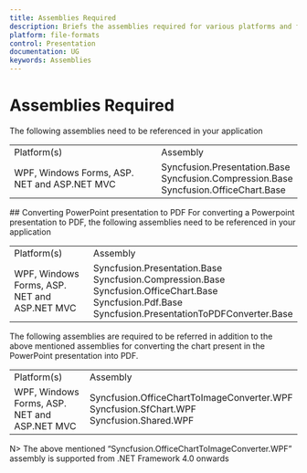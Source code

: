 ```yaml
---
title: Assemblies Required
description: Briefs the assemblies required for various platforms and frameworks.
platform: file-formats
control: Presentation
documentation: UG
keywords: Assemblies
---
```

# Assemblies Required
The following assemblies need to be referenced in your application
<table>
<tr>
<td>
Platform(s)<br/>
</td>
<td>
Assembly<br/>
</td>
</tr>
<tr>
<td>
WPF, Windows Forms, ASP. NET and ASP.NET MVC<br/>
</td>
<td>
Syncfusion.Presentation.Base<br/>
Syncfusion.Compression.Base<br/>
Syncfusion.OfficeChart.Base<br/>
</td>
</tr>
</table>
## Converting PowerPoint presentation to PDF
For converting a Powerpoint presentation to PDF, the following assemblies need to be referenced in your application
<table>
<tr>
<td>
Platform(s)<br/>
</td>
<td>
Assembly<br/>
</td>
</tr>
<tr>
<td>
WPF, Windows Forms, ASP. NET and ASP.NET MVC<br/>
</td>
<td>
Syncfusion.Presentation.Base<br/>
Syncfusion.Compression.Base<br/>
Syncfusion.OfficeChart.Base<br/>
Syncfusion.Pdf.Base<br/>
Syncfusion.PresentationToPDFConverter.Base<br/>
</td>
</tr>
</table>
The following assemblies are required to be referred in addition to the above mentioned assemblies for converting the chart present in the PowerPoint presentation into PDF.
<table>
<tr>
<td>
Platform(s)<br/>
</td>
<td>
Assembly<br/>
</td>
</tr>
<tr>
<td>
WPF, Windows Forms, ASP. NET and ASP.NET MVC</br>
</td>
<td>
Syncfusion.OfficeChartToImageConverter.WPF<br/>
Syncfusion.SfChart.WPF<br/>
Syncfusion.Shared.WPF<br/>
</td>
</tr>
</table>
N> The above mentioned “Syncfusion.OfficeChartToImageConverter.WPF” assembly is supported from .NET Framework 4.0 onwards
